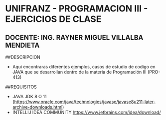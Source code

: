 # UNIFRANZ - PROGRAMACION III - EJERCICIOS DE CLASE
## DOCENTE: ING. RAYNER MIGUEL VILLALBA MENDIETA

##DESCRIPCION
  - Aqui encontraras diferentes ejemplos, casos de estudio de codigo en JAVA que se desarrollan dentro de la materia de Programación III (PRO-413)

##REQUISITOS
  - JAVA JDK 8 O 11 (https://www.oracle.com/java/technologies/javase/javase8u211-later-archive-downloads.html)
  - INTELLIJ IDEA COMMUNITY https://www.jetbrains.com/idea/download/ 
